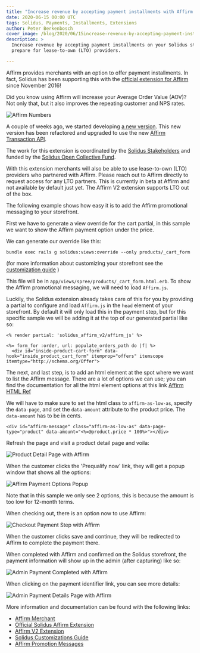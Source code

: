 ```yaml
---
title: "Increase revenue by accepting payment installments with Affirm."
date: 2020-06-15 00:00 UTC
tags: Solidus, Payments, Installments, Extensions
author: Peter Berkenbosch
cover_image: /blog/2020/06/15increase-revenue-by-accepting-payment-installments-with-affirm/affirm-transaction-api.png
description: >
  Increase revenue by accepting payment installments on your Solidus store with Affirm and
  prepare for lease-to-own (LTO) providers.

---
```


Affirm provides merchants with an option to offer payment installments. In fact, Solidus has been supporting this with the [official extension for Affirm](https://github.com/solidusio/solidus_affirm) since November 2016!

Did you know using Affirm will increase your Average Order Value (AOV)? Not only that, but it also improves the repeating customer and NPS rates.

![Affirm Numbers](/blog/2020/06/15increase-revenue-by-accepting-payment-installments-with-affirm/affirm-numbers.png)

A couple of weeks ago, we started developing [a new version](https://github.com/solidusio-contrib/solidus_affirm_v2). This new version has been refactored and upgraded to use the new [Affirm Transaction API](https://docs.affirm.com/affirm-developers/changelog/transactions-api).

The work for this extension is coordinated by the [Solidus Stakeholders](https://solidus.io/community) and funded by the [Solidus Open Collective Fund](https://opencollective.com/solidus).


With this extension merchants will also be able to use lease-to-own (LTO) providers who partnered with Affirm. Please reach out to Affirm directly to request access for any LTO partners. This is currently in beta at Affirm and not available by default just yet. The Affirm V2 extension supports LTO out of the box.

The following example shows how easy it is to add the Affirm promotional messaging to your storefront.  

First we have to generate a view override for the cart partial, in this sample we want to show the Affirm payment option under the price.

We can generate our override like this:
```
bundle exec rails g solidus:views:override --only products/_cart_form
```
(for more information about customizing your storefront see the [customization guide](https://guides.solidus.io/developers/customizations/customizing-storefront.html) )

This file will be in `app/views/spree/products/_cart_form.html.erb`. To show the Affirm promotional messaging, we will need to load `Affirm.js`.

Luckily, the Solidus extension already takes care of this for you by providing a partial to configure and load `Affirm.js` in the `head` element of your storefront. By default it will only load this in the payment step, but for this specific sample we will be adding it at the top of our generated partial like so:

```
<% render partial: 'solidus_affirm_v2/affirm_js' %>

<%= form_for :order, url: populate_orders_path do |f| %>
  <div id="inside-product-cart-form" data-hook="inside_product_cart_form" itemprop="offers" itemscope itemtype="http://schema.org/Offer">
```

The next, and last step, is to add an html element at the spot where we want to list the Affirm message. There are a lot of options we can use; you can find the documentation for all the html element options at this link [Affirm HTML Ref](https://docs.affirm.com/affirm-developers/docs/html-reference)

We will have to make sure to set the html class to `affirm-as-low-as`, specify the `data-page`, and set the `data-amount` attribute to the product price. The `data-amount` has to be in cents.

```
<div id="affirm-message" class="affirm-as-low-as" data-page-type="product" data-amount="<%=@product.price * 100%>"></div>
```

Refresh the page and visit a product detail page and voila:

![Product Detail Page with Affirm](/blog/2020/06/15increase-revenue-by-accepting-payment-installments-with-affirm/product-detail-page-with-affirm.png)

When the customer clicks the 'Prequalify now' link, they will get a popup window that shows all the options:

![Affirm Payment Options Popup](/blog/2020/06/15increase-revenue-by-accepting-payment-installments-with-affirm/affirm-payment-options-popup.png)

Note that in this sample we only see 2 options, this is because the amount is too low for 12-month terms.

When checking out, there is an option now to use Affirm:

![Checkout Payment Step with Affirm](/blog/2020/06/15increase-revenue-by-accepting-payment-installments-with-affirm/checkout-payment-step-affirm.png)

When the customer clicks save and continue, they will be redirected to Affirm to complete the payment there.

When completed with Affirm and confirmed on the Solidus storefront, the payment information will show up in the admin (after capturing) like so:

![Admin Payment Completed with Affirm](/blog/2020/06/15increase-revenue-by-accepting-payment-installments-with-affirm/admin-payment-completed-affirm.png)

When clicking on the payment identifier link, you can see more details:

![Admin Payment Details Page with Affirm](/blog/2020/06/15increase-revenue-by-accepting-payment-installments-with-affirm/admin-payment-details-affirm.png)

More information and documentation can be found with the following links:

- [Affirm Merchant](https://www.affirm.com/business)
- [Official Solidus Affirm Extension](https://github.com/solidusio/solidus_affirm)
- [Affirm V2 Extension](https://github.com/solidusio-contrib/solidus_affirm_v2)
- [Solidus Customizations Guide](https://guides.solidus.io/developers/customizations/overview.html)
- [Affirm Promotion Messages](https://docs.affirm.com/affirm-developers/docs/promo-messaging-getting-started)
